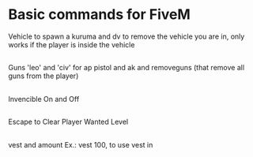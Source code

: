 # Basic commands for FiveM

Vehicle to spawn a kuruma and dv to remove the vehicle you are in, only works if the player is inside the vehicle
##
Guns 'leo' and 'civ' for ap pistol and ak and removeguns (that remove all guns from the player)
##
Invencible On and Off
##
Escape to Clear Player Wanted Level
##
vest and amount Ex.: vest 100, to use vest in
